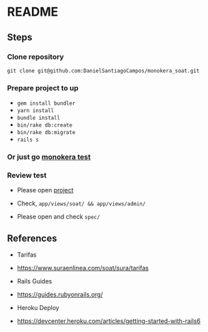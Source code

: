 # README

## Steps

### Clone repository

`git clone git@github.com:DanielSantiagoCampos/monokera_soat.git`

### Prepare project to up

- `gem install bundler`
- `yarn install`
- `bundle install`
- `bin/rake db:create`
- `bin/rake db:migrate`
- `rails s`

### Or just go [monokera test](http://localhost:3000/users/)

### Review test

- Please open [project](http://localhost:3000/users/)

- Check, `app/views/soat/ && app/views/admin/`

- Please open and check `spec/`

## References

- Tarifas
- https://www.suraenlinea.com/soat/sura/tarifas

- Rails Guides
- https://guides.rubyonrails.org/

- Heroku Deploy
- https://devcenter.heroku.com/articles/getting-started-with-rails6
